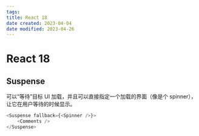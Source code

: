```yaml
---
tags:
title: React 18
date created: 2023-04-04
date modified: 2023-04-26
---
```


# React 18

## Suspense

可以“等待”目标 UI 加载，并且可以直接指定一个加载的界面（像是个 spinner），让它在用户等待的时候显示。

```js
<Suspense fallback={<Spinner />}>
	<Comments />
</Suspense>
```
